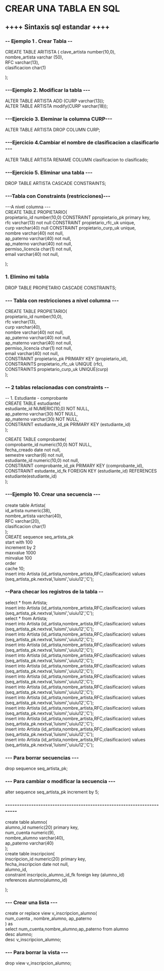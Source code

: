 # CREAR UNA TABLA EN SQL

## ++++ Sintaxis sql estandar ++++

### -- Ejemplo 1 . Crear Tabla --

CREATE TABLE ARITISTA (
    clave_artista number(10,0),  
    nombre_artista varchar (50),  
    RFC varchar(13),  
    clasificacion char(1)  
    
);

### ---Ejemplo 2. Modificar la tabla ---
ALTER TABLE ARTISTA ADD (CURP varchar(13));  
ALTER TABLE ARTISTA modify(CURP varchar(18));  


### ---Ejercicio 3. Eleminar la columna CURP---
ALTER TABLE ARTISTA DROP COLUMN CURP;  


### ---Ejercicio 4.Cambiar el nombre de clasificacion a clasificarlo ---
ALTER TABLE ARTISTA RENAME COLUMN clasificacion to clasificado;  


### ---Ejercicio 5. Eliminar una tabla ---
DROP TABLE ARTISTA CASCADE CONSTRAINTS;  



### ---Tabla con Constraints (restricciones)---
---A nivel columna ---  
CREATE TABLE PROPIETARIO(  
    propietario_id number(10,0) CONSTRAINT ppropietario_pk primary key,  
    rfc varchar(13) not null CONSTRAINT propietario_rfc_uk unique,  
    curp varchar(40) null CONSTRAINT propietario_curp_uk unique,  
    nombre varchar(40) not null,  
    ap_paterno varchar(40) not null,  
    ap_materno varchar(40) not null,  
    permiso_licencia char(1) not null,  
    email varchar(40) not null,  
    
);
### 1. Elimino mi tabla
DROP TABLE PROPIETARIO CASCADE CONSTRAINTS;  

### --- Tabla con restricciones a nivel columna ---  
CREATE TABLE PROPIETARIO(  
    propietario_id number(10,0),  
    rfc varchar(13),  
    curp varchar(40),  
    nombre varchar(40) not null,  
    ap_paterno varchar(40) not null,  
    ap_materno varchar(40) not null,  
    permiso_licencia char(1) not null,  
    email varchar(40) not null,  
    CONSTRAINT propietario_pk PRIMARY KEY (propietario_id),  
    CONSTRAINTS propietario_rfc_uk UNIQUE (rfc),  
    CONSTRAINTS propietario_curp_uk UNIQUE(curp)  
);   



### -- 2 tablas relacionadas con constraints --
-- 1. Estudiante -  comprobante  
CREATE TABLE estudiante(  
    estudiante_id NUMERIC(10,0) NOT NULL,  
    ap_paterno varchar(30) NOT NULL,  
    ap_materno varchar(30) NOT NULL,  
    CONSTRAINT estudiante_id_pk PRIMARY KEY (estudiante_id)  
);  
  
CREATE TABLE comprobante(  
    comprobante_id numeric(10,0) NOT NULL,  
    fecha_creado date not null,  
    semestre varchar(6) not null,  
    estudiante_id numeric(10,0) not null,  
    CONSTRAINT comprobante_id_pk PRIMARY KEY (comprobante_id),  
    CONSTRAINT estudante_id_fk FOREIGN KEY (estudiante_id) REFERENCES estudiante(estudiante_id)   
);  


### ---Ejemplo 10. Crear una secuencia ---  
create table Artista(  
    id_artista numeric(38),  
    nombre_artista varchar(40),  
    RFC varchar(20),  
    clasificacion char(1)  
);  
CREATE sequence seq_artista_pk  
start with 100  
increment by 2  
maxvalue 1000  
minvalue 100  
order  
cache 10;  
insert into Artista (id_artista,nombre_artista,RFC,clasificacion) values (seq_artista_pk.nextval,'luismi','uiuiu12','C');  


### --Para checar los registros de la tabla --  
select * from Artista;  
insert into Artista (id_artista,nombre_artista,RFC,clasificacion) values (seq_artista_pk.nextval,'luismi','uiuiu12','C');  
select * from Artista;  
insert into Artista (id_artista,nombre_artista,RFC,clasificacion) values (seq_artista_pk.nextval,'luismi','uiuiu12','C');  
insert into Artista (id_artista,nombre_artista,RFC,clasificacion) values (seq_artista_pk.nextval,'luismi','uiuiu12','C');  
insert into Artista (id_artista,nombre_artista,RFC,clasificacion) values (seq_artista_pk.nextval,'luismi','uiuiu12','C');  
insert into Artista (id_artista,nombre_artista,RFC,clasificacion) values (seq_artista_pk.nextval,'luismi','uiuiu12','C');  
insert into Artista (id_artista,nombre_artista,RFC,clasificacion) values (seq_artista_pk.nextval,'luismi','uiuiu12','C');  
insert into Artista (id_artista,nombre_artista,RFC,clasificacion) values (seq_artista_pk.nextval,'luismi','uiuiu12','C');  
insert into Artista (id_artista,nombre_artista,RFC,clasificacion) values (seq_artista_pk.nextval,'luismi','uiuiu12','C');  
insert into Artista (id_artista,nombre_artista,RFC,clasificacion) values (seq_artista_pk.nextval,'luismi','uiuiu12','C');  
insert into Artista (id_artista,nombre_artista,RFC,clasificacion) values (seq_artista_pk.nextval,'luismi','uiuiu12','C');  
insert into Artista (id_artista,nombre_artista,RFC,clasificacion) values (seq_artista_pk.nextval,'luismi','uiuiu12','C');  
insert into Artista (id_artista,nombre_artista,RFC,clasificacion) values (seq_artista_pk.nextval,'luismi','uiuiu12','C');  
insert into Artista (id_artista,nombre_artista,RFC,clasificacion) values (seq_artista_pk.nextval,'luismi','uiuiu12','C');  

### --- Para borrar secuencias --- 
drop sequence seq_artista_pk;  

### --- Para cambiar o modificar la secuencia ---  
alter sequence seq_artista_pk increment by 5;  

### ----------------------------------------------------------------------  
create table alumno(  
    alumno_id numeric(20) primary key,  
    num_cuenta numeric(9),  
    nombre_alumno varchar(40),  
    ap_paterno varchar(40)  
);  
create table inscripcion(  
    inscripcion_id numeric(20) primary key,  
    fecha_inscripcion date not null,  
    alumno_id,  
    constraint inscripcio_alumno_id_fk foreign key (alumno_id)   
    references alumno(alumno_id)  
    
);  

  
### --- Crear una lista ---
create or replace view v_inscripcion_alumno(  
    num_cuenta , nombre_alumno, ap_paterno  
) as  
select num_cuenta,nombre_alumno,ap_paterno from alumno  
desc alumno;  
desc v_inscripcion_alumno;  

### --- Para borrar la vista ---
drop view v_inscripcion_alumno;  


